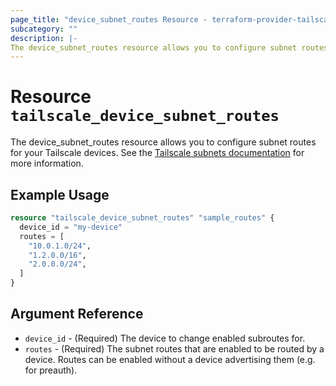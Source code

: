 ```yaml
---
page_title: "device_subnet_routes Resource - terraform-provider-tailscale"
subcategory: ""
description: |-
The device_subnet_routes resource allows you to configure subnet routes for your Tailscale devices.
---
```


# Resource `tailscale_device_subnet_routes`

The device_subnet_routes resource allows you to configure subnet routes for your Tailscale devices. See the
[Tailscale subnets documentation](https://tailscale.com/kb/1019/subnets) for more information.

## Example Usage

```terraform
resource "tailscale_device_subnet_routes" "sample_routes" {
  device_id = "my-device"
  routes = [
    "10.0.1.0/24", 
    "1.2.0.0/16", 
    "2.0.0.0/24",
  ]
}
```

## Argument Reference

- `device_id` - (Required) The device to change enabled subroutes for.
- `routes` - (Required) The subnet routes that are enabled to be routed by a device. Routes can be enabled without a 
  device advertising them (e.g. for preauth).


